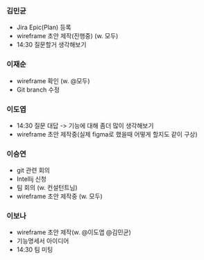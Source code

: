 
### 김민균

- Jira Epic(Plan) 등록
- wireframe 초안 제작(진행중) (w. 모두)
- 14:30 질문할거 생각해보기


### 이재순

- wireframe 확인 (w. @모두)
- Git branch 수정

### 이도엽

- 14:30 질문 대답 -> 기능에 대해 좀더 많이 생각해보기
- wireframe 초안 제작중(실제 figma로 했을때 어떻게 할지도 같이 구상)


### 이승연

- git 관련 회의
- Intellij 신청
- 팀 회의 (w. 컨설턴트님)
- wireframe 초안 제작중 (w. 모두)

### 이보나

- wireframe 초안 제작(w. @이도엽 @김민균)
- 기능명세서 아이디어
- 14:30 팀 미팅
